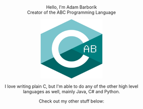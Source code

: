 <p align="center">Hello, I'm Adam Barborík<br>Creator of the ABC Programming Language</p>
<p align="center"><img width="200" height="192" src="https://github.com/barborik/barborik/blob/main/abc_logo1.png"></p>
<p align="center">I love writing plain C, but I'm able to do any of the other high level languages as well, mainly Java, C# and Python.</p>
<p align="center">Check out my other stuff below:</p>

